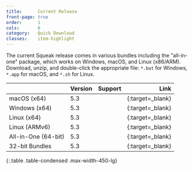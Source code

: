 ```yaml
---
title:      Current Release
front-page: true
order:      1
cols:       6
category:   Quick Download
classes:    item-highlight
---
```

The current Squeak release comes in various bundles including the "all-in-one" package, which works on Windows, macOS, and Linux (x86/ARM).
Download, unzip, and double-click the appropriate file: `*.bat` for Windows, `*.app` for macOS, and `*.sh` for Linux.

|            | Version   | Support   | Link   |
| ---------- |:--------- |:--------- | ------:|
| macOS (x64)         | 5.3 | <i class="fa fa-apple"></i>   | [<i class="fa fa-download"></i>][mac]{:target=_blank} |
| Windows (x64)       | 5.3 | <i class="fa fa-windows"></i> | [<i class="fa fa-download"></i>][win]{:target=_blank} |
| Linux (x64)         | 5.3 | <i class="fa fa-linux"></i>   | [<i class="fa fa-download"></i>][lin]{:target=_blank} |
| Linux (ARMv6)       | 5.3 | <i class="fa fa-linux"></i>   | [<i class="fa fa-download"></i>][arm]{:target=_blank} |
| All-in-One (64-bit) | 5.3 | <i class="fa fa-windows"></i> <i class="fa fa-apple"></i> <i class="fa fa-linux"></i> | [<i class="fa fa-download"></i>][all]{:target=_blank} |
| 32-bit Bundles      | 5.3 | <i class="fa fa-windows"></i> <i class="fa fa-apple"></i> <i class="fa fa-linux"></i> | [<i class="fa fa-external-link"></i>][32]{:target=_blank} |
{:.table .table-condensed .max-width-450-lg}

[mac]: http://files.squeak.org/5.3/Squeak5.3-19435-64bit/Squeak5.3-19435-64bit-202003021730-macOS.dmg
[win]: http://files.squeak.org/5.3/Squeak5.3-19435-64bit/Squeak5.3-19435-64bit-202003021730-Windows.zip
[lin]: http://files.squeak.org/5.3/Squeak5.3-19458-32bit/Squeak5.3-19458-32bit-202003021730-ARMv6.zip
[arm]: http://files.squeak.org/5.3/Squeak5.3-19435-32bit/Squeak5.3-19435-32bit-202003021730-ARMv6.zip
[all]: http://files.squeak.org/5.3/Squeak5.3-19435-64bit/Squeak5.3-19435-64bit-All-in-One.zip
[32]: http://files.squeak.org/5.3/Squeak5.3-19435-32bit/
